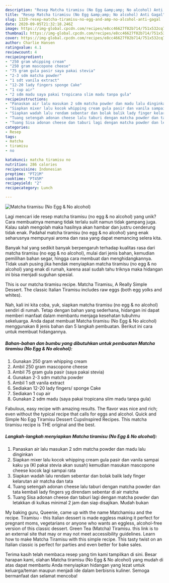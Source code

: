 ```yaml
---
description: "Resep Matcha tiramisu (No Egg &amp;amp; No alcohol) Anti Gagal"
title: "Resep Matcha tiramisu (No Egg &amp;amp; No alcohol) Anti Gagal"
slug: 1320-resep-matcha-tiramisu-no-egg-and-amp-no-alcohol-anti-gagal
date: 2020-09-05T21:32:18.246Z
image: https://img-global.cpcdn.com/recipes/e8cc46627f02b714/751x532cq70/matcha-tiramisu-no-egg-no-alcohol-foto-resep-utama.jpg
thumbnail: https://img-global.cpcdn.com/recipes/e8cc46627f02b714/751x532cq70/matcha-tiramisu-no-egg-no-alcohol-foto-resep-utama.jpg
cover: https://img-global.cpcdn.com/recipes/e8cc46627f02b714/751x532cq70/matcha-tiramisu-no-egg-no-alcohol-foto-resep-utama.jpg
author: Charlie Hansen
ratingvalue: 4.1
reviewcount: 4
recipeingredient:
- "250 gram whipping cream"
- "250 gram mascopone cheese"
- "75 gram gula pasir saya pakai stevia"
- "2-3 sdm matcha powder"
- "1 sdt vanila extract"
- "12-20 lady fingers sponge Cake"
- "1 cup air"
- "2 sdm madu saya pakai tropicana slim madu tanpa gula"
recipeinstructions:
- "Panaskan air lalu masukan 2 sdm matcha powder dan madu lalu dinginkan"
- "Siapkan mixer lalu kocok whipping cream gula pasir dan vanila sampai kaku ya (Kl pakai stevia akan susah) kemudian masukan mascopone cheese kocok lagi sampai rata"
- "Siapkan wadah lalu rendam sebentar dan bolak balik lady finger kelarutan air matcha dan tata"
- "Tuang setengah adonan cheese lalu taburi dengan matcha powder dan tata kembali lady fingers yg direndam sebentar di air matcha"
- "Tuang Sisa adonan cheese dan taburi lagi dengan matcha powder dan letakkan di kulkas minimal 2 jam dan siap disajikan. Mudah bukan"
categories:
- Resep
tags:
- matcha
- tiramisu
- no

katakunci: matcha tiramisu no 
nutrition: 286 calories
recipecuisine: Indonesian
preptime: "PT21M"
cooktime: "PT45M"
recipeyield: "2"
recipecategory: Lunch

---
```



![Matcha tiramisu (No Egg &amp; No alcohol)](https://img-global.cpcdn.com/recipes/e8cc46627f02b714/751x532cq70/matcha-tiramisu-no-egg-no-alcohol-foto-resep-utama.jpg)

Lagi mencari ide resep matcha tiramisu (no egg &amp; no alcohol) yang unik? Cara membuatnya memang tidak terlalu sulit namun tidak gampang juga. Kalau salah mengolah maka hasilnya akan hambar dan justru cenderung tidak enak. Padahal matcha tiramisu (no egg &amp; no alcohol) yang enak seharusnya mempunyai aroma dan rasa yang dapat memancing selera kita.

Banyak hal yang sedikit banyak berpengaruh terhadap kualitas rasa dari matcha tiramisu (no egg &amp; no alcohol), mulai dari jenis bahan, kemudian pemilihan bahan segar, hingga cara membuat dan menghidangkannya. Tidak usah pusing jika hendak menyiapkan matcha tiramisu (no egg &amp; no alcohol) yang enak di rumah, karena asal sudah tahu triknya maka hidangan ini bisa menjadi suguhan spesial.

This is our matcha tiramisu recipe. Matcha Tiramisu, A Really Simple Dessert. The classic Italian Tiramisu includes raw eggs (both egg yolks and whites).


Nah, kali ini kita coba, yuk, siapkan matcha tiramisu (no egg &amp; no alcohol) sendiri di rumah. Tetap dengan bahan yang sederhana, hidangan ini dapat memberi manfaat dalam membantu menjaga kesehatan tubuhmu sekeluarga. Anda dapat membuat Matcha tiramisu (No Egg &amp; No alcohol) menggunakan 8 jenis bahan dan 5 langkah pembuatan. Berikut ini cara untuk membuat hidangannya.

<!--inarticleads1-->

##### Bahan-bahan dan bumbu yang dibutuhkan untuk pembuatan Matcha tiramisu (No Egg &amp; No alcohol):

1. Gunakan 250 gram whipping cream
1. Ambil 250 gram mascopone cheese
1. Ambil 75 gram gula pasir (saya pakai stevia)
1. Gunakan 2-3 sdm matcha powder
1. Ambil 1 sdt vanila extract
1. Sediakan 12-20 lady fingers/ sponge Cake
1. Sediakan 1 cup air
1. Gunakan 2 sdm madu (saya pakai tropicana slim madu tanpa gula)


Fabulous, easy recipe with amazing results. The flavor was nice and rich; even without the typical recipe that calls for eggs and alcohol. Quick and Simple No Egg Tiramisu Dessert CupsInspired Recipes. This matcha tiramisu recipe is THE original and the best. 

<!--inarticleads2-->

##### Langkah-langkah menyiapkan Matcha tiramisu (No Egg &amp; No alcohol):

1. Panaskan air lalu masukan 2 sdm matcha powder dan madu lalu dinginkan
1. Siapkan mixer lalu kocok whipping cream gula pasir dan vanila sampai kaku ya (Kl pakai stevia akan susah) kemudian masukan mascopone cheese kocok lagi sampai rata
1. Siapkan wadah lalu rendam sebentar dan bolak balik lady finger kelarutan air matcha dan tata
1. Tuang setengah adonan cheese lalu taburi dengan matcha powder dan tata kembali lady fingers yg direndam sebentar di air matcha
1. Tuang Sisa adonan cheese dan taburi lagi dengan matcha powder dan letakkan di kulkas minimal 2 jam dan siap disajikan. Mudah bukan


My baking guru, Queenie, came up with the name Matchamisu and the recipe. Tiramisu - this Italian dessert is made eggless making it perfect for pregnant moms, vegetarians or anyone who wants an eggless, alcohol-free version of this classic dessert. Green Tea (Matcha) Tiramisu. this link is to an external site that may or may not meet accessibility guidelines. Learn how to make Matcha Tiramisu with this simple recipe. This tasty twist on an Italian classic is perfect for parties and even better for bake sales. 

Terima kasih telah membaca resep yang tim kami tampilkan di sini. Besar harapan kami, olahan Matcha tiramisu (No Egg &amp; No alcohol) yang mudah di atas dapat membantu Anda menyiapkan hidangan yang lezat untuk keluarga/teman maupun menjadi ide dalam berbisnis kuliner. Semoga bermanfaat dan selamat mencoba!
